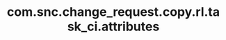 ---
layout: page
title: com.snc.change_request.copy.rl.task_ci.attributes
description: ""
value: "ci_item"
---